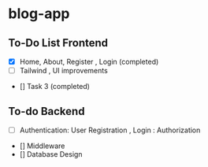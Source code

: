 # blog-app
## To-Do List Frontend
- [x] Home, About, Register , Login (completed)
- [ ] Tailwind , UI improvements
- [] Task 3 (completed)

## To-do Backend
- [ ] Authentication: User Registration , Login : Authorization
- [] Middleware
- [] Database Design